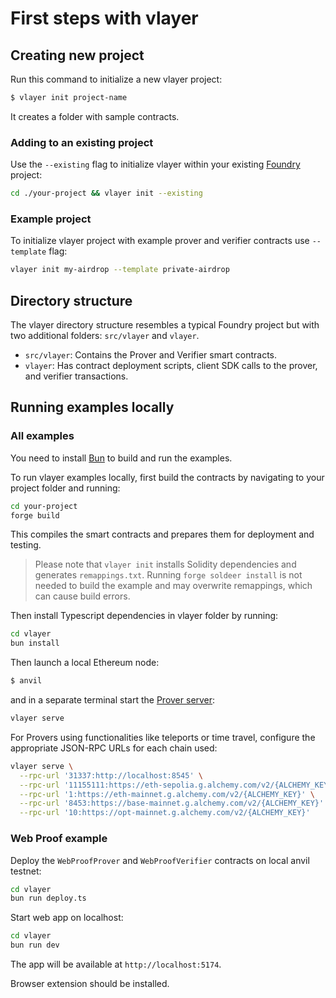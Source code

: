 # First steps with vlayer

## Creating new project

Run this command to initialize a new vlayer project:
```bash
$ vlayer init project-name
```

It creates a folder with sample contracts.

### Adding to an existing project
Use the `--existing` flag to initialize vlayer within your existing [Foundry](https://getfoundry.sh/) project:
```bash
cd ./your-project && vlayer init --existing
```

### Example project
To initialize vlayer project with example prover and verifier contracts use `--template` flag:
```bash
vlayer init my-airdrop --template private-airdrop
``` 

## Directory structure
The vlayer directory structure resembles a typical Foundry project but with two additional folders: `src/vlayer` and `vlayer`.
* `src/vlayer`: Contains the Prover and Verifier smart contracts.
* `vlayer`: Has contract deployment scripts, client SDK calls to the prover, and verifier transactions.
 

## Running examples locally

### All examples
You need to install [Bun](https://bun.sh/) to build and run the examples.

To run vlayer examples locally, first build the contracts by navigating to your project folder and running:
```bash
cd your-project
forge build
```
This compiles the smart contracts and prepares them for deployment and testing.

> Please note that `vlayer init` installs Solidity dependencies and generates `remappings.txt`. Running `forge soldeer install` is not needed to build the example and may overwrite remappings, which can cause build errors.

Then install Typescript dependencies in vlayer folder by running:
```bash
cd vlayer
bun install
```

Then launch a local Ethereum node:
```bash
$ anvil 
```
and in a separate terminal start the [Prover server](/advanced/prover.html#prover-server):

```bash
vlayer serve
```
For Provers using functionalities like teleports or time travel, configure the appropriate JSON-RPC URLs for each chain used:
```bash
vlayer serve \
  --rpc-url '31337:http://localhost:8545' \
  --rpc-url '11155111:https://eth-sepolia.g.alchemy.com/v2/{ALCHEMY_KEY}' \
  --rpc-url '1:https://eth-mainnet.g.alchemy.com/v2/{ALCHEMY_KEY}' \
  --rpc-url '8453:https://base-mainnet.g.alchemy.com/v2/{ALCHEMY_KEY}' \
  --rpc-url '10:https://opt-mainnet.g.alchemy.com/v2/{ALCHEMY_KEY}'
```

### Web Proof example

Deploy the `WebProofProver` and `WebProofVerifier` contracts on local anvil testnet:

```sh
cd vlayer
bun run deploy.ts
```

Start web app on localhost:

```sh
cd vlayer
bun run dev
```

The app will be available at `http://localhost:5174`.

Browser extension should be installed.